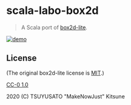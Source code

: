 # scala-labo-box2d

> A Scala port of [box2d-lite](https://github.com/erincatto/box2d-lite).

[![demo](https://github.com/MakeNowJust-Labo/scala-labo-box2d/wiki/image/demo.gif)](https://makenowjust-labo.github.io/scala-labo-box2d/)

## License

(The original box2d-lite license is [MIT](https://github.com/erincatto/box2d-lite/blob/master/LICENSE).)

[CC-0 1.0](https://creativecommons.org/publicdomain/zero/1.0/)

2020 (C) TSUYUSATO "MakeNowJust" Kitsune

